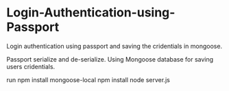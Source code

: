 # Login-Authentication-using-Passport
Login authentication using passport and saving the cridentials in mongoose.


Passport serialize and de-serialize.
Using Mongoose database for saving users cridentials.


run npm install mongoose-local
npm install
node server.js
